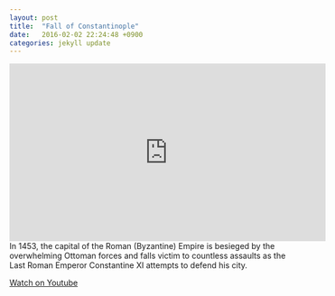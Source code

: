 ```yaml
---
layout: post
title:  "Fall of Constantinople"
date:   2016-02-02 22:24:48 +0900
categories: jekyll update
---
```

<iframe width="560" height="315" src="https://www.youtube.com/embed/nJ2T9HNCUTQ" frameborder="0" allowfullscreen></iframe>
In 1453, the capital of the Roman (Byzantine) Empire is besieged by the overwhelming Ottoman forces and falls victim to countless assaults as the Last Roman Emperor Constantine XI attempts to defend his city.

[Watch on Youtube]

[Watch on Youtube]: https://www.youtube.com/watch?v=nJ2T9HNCUTQ
